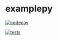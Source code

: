 # examplepy


[![codecov](https://codecov.io/gh/SemilleroNeuroCo/examplepy/branch/main/graph/badge.svg?token=IVIWOICWEI)](https://codecov.io/gh/SemilleroNeuroCo/examplepy)


[![tests](https://img.shields.io/github/workflow/status/SemilleroNeuroCo/examplepy/CI/main?label=tests)](https://github.com/SemilleroNeuroCo/examplepy/actions?query=workflow%3ACI)
